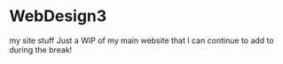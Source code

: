 # WebDesign3
my site stuff
Just a  WIP of my main website that I can continue to add to during the break!
